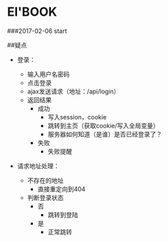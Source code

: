 # EI'BOOK

###2017-02-06  start









##疑点
* 登录：
	* 输入用户名密码
	* 点击登录
	* ajax发送请求（地址：/api/login）
	* 返回结果
		* 成功
			* 写入session，cookie
			* 跳转到主页（获取cookie/写入全局变量）
			* 服务器如何知道（是谁）是否已经登录了？
		* 失败
			* 失败提醒

* 请求地址处理：
	* 不存在的地址
		* 直接重定向到404
	* 判断登录状态
		* 否
			* 跳转到登陆
		* 是
			* 正常跳转